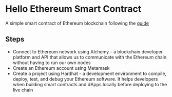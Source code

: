 # Hello Ethereum Smart Contract
A simple smart contract of Ethereum blockchain following the [guide](https://ethereum.org/en/developers/tutorials/hello-world-smart-contract)

## Steps
- Connect to Ethereum network using Alchemy - a blockchain developer platform and API that allows us to communicate with the Ethereum chain without having to run our own nodes
- Create an Ethereum account using Metamask
- Create a project using Hardhat - a development environment to compile, deploy, test, and debug your Ethereum software. It helps developers when building smart contracts and dApps locally before deploying to the live chain

